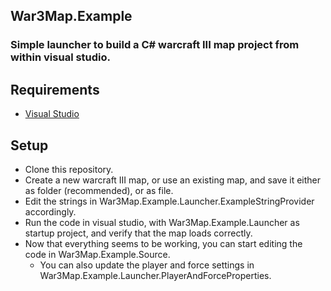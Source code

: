 ## War3Map.Example
### Simple launcher to build a C# warcraft III map project from within visual studio.

## Requirements

- [Visual Studio](https://visualstudio.microsoft.com/vs/)

## Setup

- Clone this repository.
- Create a new warcraft III map, or use an existing map, and save it either as folder (recommended), or as file.
- Edit the strings in War3Map.Example.Launcher.ExampleStringProvider accordingly.
- Run the code in visual studio, with War3Map.Example.Launcher as startup project, and verify that the map loads correctly.
- Now that everything seems to be working, you can start editing the code in War3Map.Example.Source.
    - You can also update the player and force settings in War3Map.Example.Launcher.PlayerAndForceProperties.
